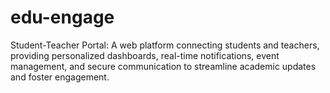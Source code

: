 # edu-engage
Student-Teacher Portal: A web platform connecting students and teachers, providing personalized dashboards, real-time notifications, event management, and secure communication to streamline academic updates and foster engagement.
